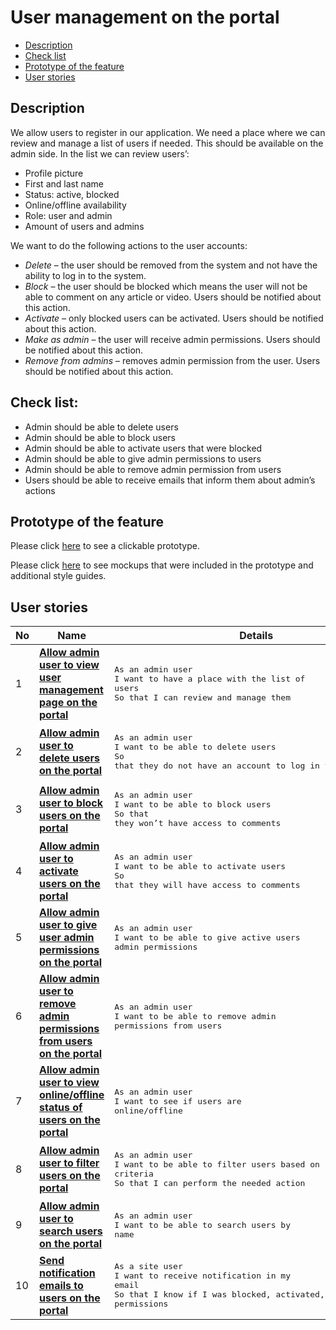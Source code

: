 # User management on the portal

- [Description](#description)
- [Check list](#check-list)
- [Prototype of the feature](#prototype-of-the-feature)
- [User stories](#user-stories)

## Description

We allow users to register in our application. We need a place where we can review and manage a list of users if needed. This should be available on the admin side. In the list we can review users’:
  - Profile picture
  - First and last name
  - Status: active, blocked
  - Online/offline availability
  - Role: user and admin
  - Amount of users and admins

We want to do the following actions to the user accounts:
  - <i>Delete</i> ⁠– the user should be removed from the system and not have the ability to log in to the system.
  - <i>Block</i> ⁠– the user should be blocked which means the user will not be able to comment on any article or video. Users should be notified about this action.
  - <i>Activate</i> ⁠– only blocked users can be activated. Users should be notified about this action.
  - <i>Make as admin</i> ⁠– the user will receive admin permissions. Users should be notified about this action.
  - <i>Remove from admins</i> ⁠– removes admin permission from the user. Users should be notified about this action.

## Check list:

  - Admin should be able to delete users
  - Admin should be able to block users
  - Admin should be able to activate users that were blocked
  - Admin should be able to give admin permissions to users
  - Admin should be able to remove admin permission from users
  - Users should be able to receive emails that inform them about admin’s actions

## Prototype of the feature

Please click [here](https://www.figma.com/proto/8nNZGVmkZ2ukXV7NhmawgO/User-Management?node-id=0%3A1075&viewport=-111%2C560%2C0.05949114263057709&scaling=min-zoom) to see a clickable prototype.

Please click [here](https://www.figma.com/file/8nNZGVmkZ2ukXV7NhmawgO/User-Management?node-id=0%3A1073) to see mockups that were included in the prototype and additional style guides.

## User stories

No           |      Name     |   Details
------------ | ------------- | -------------
1 |[**Allow admin user to view user management page on the portal**](/products/sport_news_portal/web_application_features/user_management/user_stories/create_user_management_page_on_the_admin_side)|<pre>As an admin user<br>I want to have a place with the list of users<br>So that I can review and manage them</pre>
2 |[**Allow admin user to delete users on the portal**](/products/sport_news_portal/web_application_features/user_management/user_stories/delete_user)|<pre>As an admin user<br>I want to be able to delete users<br>So that they do not have an account to log in to the system</pre>
3 |[**Allow admin user to block users on the portal**](/products/sport_news_portal/web_application_features/user_management/user_stories/block_user)|<pre>As an admin user<br>I want to be able to block users<br>So that they won’t have access to comments</pre>
4 |[**Allow admin user to activate users on the portal**](/products/sport_news_portal/web_application_features/user_management/user_stories/activate_user)|<pre>As an admin user<br>I want to be able to activate users<br>So that they will have access to comments</pre>
5 |[**Allow admin user to give user admin permissions on the portal**](/products/sport_news_portal/web_application_features/user_management/user_stories/give_user_admin_permissions)|<pre>As an admin user<br>I want to be able to give active users admin permissions</pre>
6 |[**Allow admin user to remove admin permissions from users on the portal**](/products/sport_news_portal/web_application_features/user_management/user_stories/remove_admin_permissions_from_the_user)|<pre>As an admin user<br>I want to be able to remove admin permissions from users</pre>
7 |[**Allow admin user to view online/offline status of users on the portal**](/products/sport_news_portal/web_application_features/user_management/user_stories/view_online_offline_status_of_the_users)|<pre>As an admin user<br>I want to see if users are online/offline</pre>
8 |[**Allow admin user to filter users on the portal**](/products/sport_news_portal/web_application_features/user_management/user_stories/filter_users)|<pre>As an admin user<br>I want to be able to filter users based on criteria<br>So that I can perform the needed action</pre>
9 |[**Allow admin user to search users on the portal**](/products/sport_news_portal/web_application_features/user_management/user_stories/search_users)|<pre>As an admin user<br>I want to be able to search users by name</pre>
10 |[**Send notification emails to users on the portal**](/products/sport_news_portal/web_application_features/user_management/user_stories/send_notification_emails_to_the_user)|<pre>As a site user<br>I want to receive notification in my email<br>So that I know if I was blocked, activated, got/lost admin permissions</pre>
